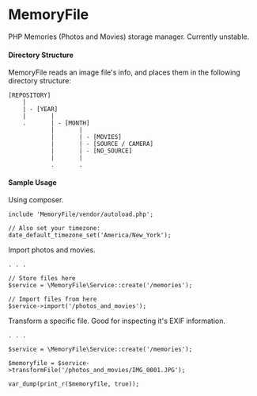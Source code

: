 # MemoryFile

PHP Memories (Photos and Movies) storage manager. Currently unstable.

#### Directory Structure

MemoryFile reads an image file's info, and places them in the following directory structure:

```
[REPOSITORY]
    |
    | - [YEAR]
    |       |
    .       | - [MONTH]
            |       |
            |       | - [MOVIES]
            |       | - [SOURCE / CAMERA]
            |       | - [NO_SOURCE]
            |       |
            .       .

```

#### Sample Usage

Using composer.

```
include 'MemoryFile/vendor/autoload.php';

// Also set your timezone:
date_default_timezone_set('America/New_York');
```

Import photos and movies.

```
. . .

// Store files here
$service = \MemoryFile\Service::create('/memories');

// Import files from here
$service->import('/photos_and_movies');
```

Transform a specific file. Good for inspecting it's EXIF information.

```
. . .

$service = \MemoryFile\Service::create('/memories');

$memoryfile = $service->transformFile('/photos_and_movies/IMG_0001.JPG');

var_dump(print_r($memoryfile, true));
```
